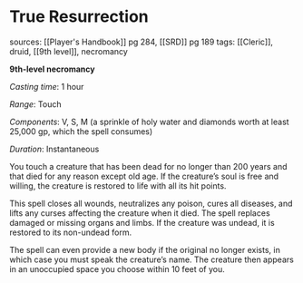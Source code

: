 # True Resurrection
sources: [[Player's Handbook]] pg 284, [[SRD]] pg 189
tags: [[Cleric]], druid, [[9th level]], necromancy

**9th-level necromancy**

*Casting time*: 1 hour

*Range*: Touch

*Components*: V, S, M (a sprinkle of holy water and diamonds worth at least 25,000 gp, which the spell consumes)

*Duration*: Instantaneous

You touch a creature that has been dead for no longer than 200 years and that died for any reason except old age. If the creature’s soul is free and willing, the creature is restored to life with all its hit points.

This spell closes all wounds, neutralizes any poison, cures all diseases, and lifts any curses affecting the creature when it died. The spell replaces damaged or missing organs and limbs. If the creature was undead, it is restored to its non-undead form.

The spell can even provide a new body if the original no longer exists, in which case you must speak the creature’s name. The creature then appears in an unoccupied space you choose within 10 feet of you.
